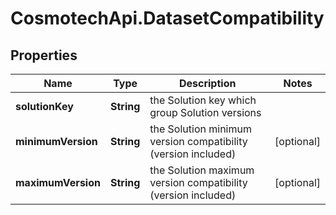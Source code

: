 # CosmotechApi.DatasetCompatibility

## Properties

Name | Type | Description | Notes
------------ | ------------- | ------------- | -------------
**solutionKey** | **String** | the Solution key which group Solution versions | 
**minimumVersion** | **String** | the Solution minimum version compatibility (version included) | [optional] 
**maximumVersion** | **String** | the Solution maximum version compatibility (version included) | [optional] 


